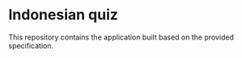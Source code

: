 # Indonesian quiz

This repository contains the application built based on the provided specification.